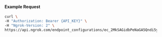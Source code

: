 
#### Example Request
```bash
curl \
-H "Authorization: Bearer {API_KEY}" \
-H "Ngrok-Version: 2" \
https://api.ngrok.com/endpoint_configurations/ec_2MkSAGidbPeNaGA5Qndi5yPm7OY/mutual_tls
